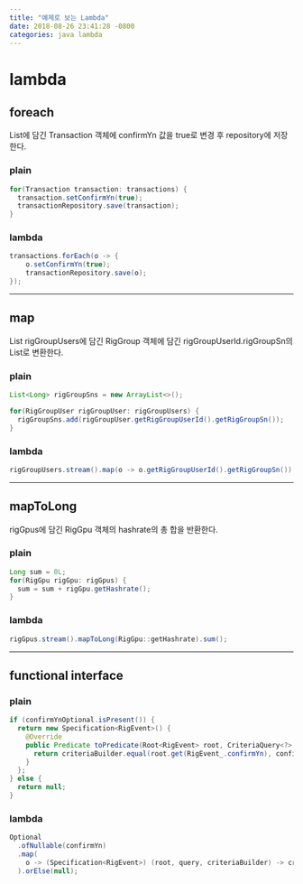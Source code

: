 ```yaml
---
title: "예제로 보는 Lambda"
date: 2018-08-26 23:41:28 -0800
categories: java lambda
---
```


# lambda

## foreach

List에 담긴 Transaction 객체에 confirmYn 값을 true로 변경 후 repository에 저장한다.

### plain

~~~java
for(Transaction transaction: transactions) {
  transaction.setConfirmYn(true);
  transactionRepository.save(transaction);
}
~~~

### lambda

~~~java
transactions.forEach(o -> {
    o.setConfirmYn(true);
    transactionRepository.save(o);
});
~~~

---

## map

List rigGroupUsers에 담긴 RigGroup 객체에 담긴 rigGroupUserId.rigGroupSn의 List로 변환한다.

### plain

~~~java
List<Long> rigGroupSns = new ArrayList<>();

for(RigGroupUser rigGroupUser: rigGroupUsers) {
  rigGroupSns.add(rigGroupUser.getRigGroupUserId().getRigGroupSn());
}
~~~

### lambda

~~~java
rigGroupUsers.stream().map(o -> o.getRigGroupUserId().getRigGroupSn()).collect(Collectors.toList());
~~~

---

## mapToLong

rigGpus에 담긴 RigGpu 객체의 hashrate의 총 합을 반환한다.

### plain

~~~java
Long sum = 0L;
for(RigGpu rigGpu: rigGpus) {
  sum = sum + rigGpu.getHashrate();
}
~~~

### lambda

~~~java
rigGpus.stream().mapToLong(RigGpu::getHashrate).sum();
~~~

---

## functional interface

### plain

~~~java
if (confirmYnOptional.isPresent()) {
  return new Specification<RigEvent>() {
    @Override
    public Predicate toPredicate(Root<RigEvent> root, CriteriaQuery<?> query, CriteriaBuilder criteriaBuilder) {
      return criteriaBuilder.equal(root.get(RigEvent_.confirmYn), confirmYnOptional.get());
    }
  };
} else {
  return null;
}
~~~

### lambda

~~~java
Optional
  .ofNullable(confirmYn)
  .map(
    o -> (Specification<RigEvent>) (root, query, criteriaBuilder) -> criteriaBuilder.equal(root.get(RigEvent_.confirmYn), o)
  ).orElse(null);
~~~

